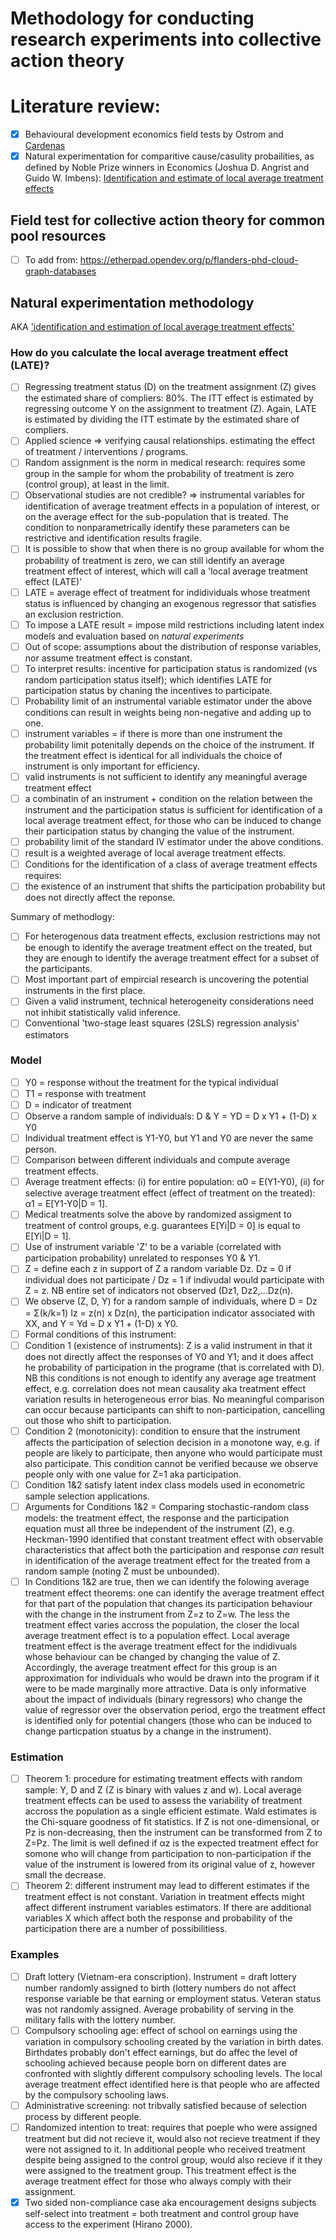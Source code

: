 # Methodology for conducting research experiments into collective action theory

# Literature review:
 - [x] Behavioural development economics field tests by Ostrom and [Cardenas](https://scholar.google.com.co/citations?user=yfeFFpIAAAAJ&hl=en)
 - [x] Natural experimentation for comparitive cause/casulity probailities, as defined by Noble Prize winners in Economics (Joshua D. Angrist and Guido W. Imbens): [Identification and estimate of local average treatment effects](https://www.nber.org/system/files/working_papers/t0118/t0118.pdf)

## Field test for collective action theory for common pool resources

 - [ ] To add from: https://etherpad.opendev.org/p/flanders-phd-cloud-graph-databases

## Natural experimentation methodology
AKA ['identification and estimation of local average treatment effects'](https://www.nber.org/system/files/working_papers/t0118/t0118.pdf)

### How do you calculate the local average treatment effect (LATE)?
  - [ ] Regressing treatment status (D) on the treatment assignment (Z) gives the estimated share of compliers: 80%. The ITT effect is estimated by regressing outcome Y on the assignment to treatment (Z). Again, LATE is estimated by dividing the ITT estimate by the estimated share of compliers.
  - [ ] Applied science => verifying causal relationships.  estimating the effect of treatment / interventions / programs.
  - [ ] Random assignment is the norm in medical research: requires some group in the sample for whom the probability of treatment is zero (control group), at least in the limit.
  - [ ] Observational studies are not credible? => instrumental variables for identification of average treatment effects in a population of interest, or on the average effect for the sub-population that is treated.  The condition to nonparametrically identify these parameters can be restrictive and identification results fragile. 
  - [ ] It is possible to show that when there is no group available for whom the probability of treatment is zero, we can still identify an average treatment effect of interest, which will call a 'local average treatment effect (LATE)'
  - [ ] LATE = average effect of treatment for indidividuals whose treatment status is influenced by changing an exogenous regressor that satisfies an exclusion restriction.
  - [ ] To impose a LATE result = impose mild restrictions including latent index models and evaluation based on _natural experiments_
  - [ ] Out of scope: assumptions about the distribution of response variables, nor assume treatment effect is constant.
  - [ ] To interpret results: incentive for participation status is randomized (vs random participation status itself); which identifies LATE for participation status by chaning the incentives to participate.
  - [ ] Probability limit of an instrumental variable estimator under the above conditions can result in weights being non-negative and adding up to one.
  - [ ] instrument variables = if there is more than one instrument the probability limit potenitally depends on the choice of the instrument.  If the treatment effect is identical for all individuals the choice of instrument is only important for efficiency.
  - [ ] valid instruments is not sufficient to identify any meaningful average treatment effect
  - [ ] a combinatin of an instrument + condition on the relation between the instrument and the participation status is sufficient for identification of a local average treatment effect, for those who can be induced to change their participation status by changing the value of the instrument.
  - [ ] probability limit of the standard IV estimator under the above conditions.
  - [ ] result is a weighted average of local average treatment effects.
  - [ ] Conditions for the identification of a class of average treatment effects requires:
  - [ ] the existence of an instrument that shifts the participation probability but does not directly affect the reponse.  

Summary of methodlogy:
  - [ ] For heterogenous data treatment effects, exclusion restrictions may not be enough to identify the average treatment effect on the treated, but they are enough to identify the average treatment effect for a subset of the participants.
  - [ ] Most important part of empircial research is uncovering the potential instruments in the first place.
  - [ ] Given a valid instrument, technical heterogeneity considerations need not inhibit statistically valid inference.
  - [ ] Conventional 'two-stage least squares (2SLS) regression analysis' estimators
 
 ### Model
  - [ ] Y0 = response without the treatment for the typical individual
  - [ ] T1 = response with treatment
  - [ ] D = indicator of treatment
  - [ ] Observe a random sample of individuals: D & Y = YD = D x Y1 + (1-D) x Y0
  - [ ] Individual treatment effect is Y1-Y0, but Y1 and Y0 are never the same person.
  - [ ] Comparison between different individuals and compute average treatment effects.
  - [ ] Average treatment effects: (i) for entire population: α0 = E(Y1-Y0), (ii) for selective average treatment effect (effect of treatment on the treated): α1 = E[Y1-Y0|D = 1].
  - [ ] Medical treatments solve the above by randomized assigment to treatment of control groups, e.g. guarantees E[Yi|D = 0] is equal to E[Yi|D = 1].
  - [ ] Use of instrument variable 'Z' to be a variable (correlated with participation probability) unrelated to responses Y0 & Y1.
  - [ ] Z = define each z in support of Z a random variable Dz.  Dz = 0 if individual does not participate / Dz = 1 if indivudal would participate with Z = z.  NB entire set of indicators not observed (Dz1, Dz2,...Dz(n).
  - [ ] We observe (Z, D, Y) for a random sample of individuals, where D = Dz = Σ(k/k=1) Iz = z(n) x Dz(n), the participation indicator associated with XX, and Y = Yd = D x Y1 + (1-D) x Y0.
  - [ ] Formal conditions of this instrument:
  - [ ] Condition 1 (existence of instruments): Z is a valid instrument in that it does not directly affect the responses of Y0 and Y1; and it does affect he probability of participation in the programe (that is correlated with D). NB this conditions is not enough to identify any average age treatment effect, e.g. correlation does not mean causality aka treatment effect variation results in heterogeneous error bias.  No meaningful comparison can occur because participants can shift to non-participation, cancelling out those who shift to participation.
  - [ ] Condition 2 (monotonicity): condition to ensure that the instrument affects the participation of selection decision in a monotone way, e.g. if people are likely to participate, then anyone who would participate must also participate.  This condition cannot be verified because we observe people only with one value for Z=1 aka participation.
  - [ ] Condition 1&2 satisfy latent index class models used in econometric sample selection applications.  
  - [ ] Arguments for Conditions 1&2 = Comparing stochastic-random class models: the treatment effect, the response and the participation equation must all three be independent of the instrument (Z), e.g. Heckman-1990 identified that constant treatment effect with observable characteristics that affect both the participation and response _can_ result in identification of the average treatment effect for the treated from a random sample (noting Z must be unbounded).
  - [ ] In Conditions 1&2 are true, then we can identify the folowing average treatment effect theorems: one can identify the average treatment effect for that part of the population that changes its participation behaviour with the change in the instrument from Z=z to Z=w.  The less the treatment effect varies accross the population, the closer the local average treatment effect is to a population effect.  Local average treatment effect is the average treatment effect for the indidivuals whose behaviour can be changed by changing the value of Z. Accordingly, the average treatment effect for this group is an approximation for individuals who would be drawn into the program if it were to be made marginally more attractive.  Data is only informative about the impact of individuals (binary regressors) who change the value of regressor over the observation period, ergo the treatment effect is identified only for potential changers (those who can be induced to change particpation stuatus by a change in the instrument).

### Estimation
 - [ ] Theorem 1: procedure for estimating treatment effects with random sample: Y, D and Z (Z is binary with values z and w).  Local average treatment effects can be used to assess the variability of treatment accross the population as a single efficient estimate.  Wald estimates is the Chi-square goodness of fit statistics.  If Z is not one-dimensional, or Pz is non-decreasing, then the instrument can be transformed from Z to Z=Pz.   The limit is well defined if αz is the expected treatment effect for somone who will change from participation to non-participation if the value of the instrument is lowered from its original value of z, however small the decrease.
 - [ ] Theorem 2: different instrument may lead to different estimates if the treatment effect is not constant. Variation in treatment effects might affect different instrument variables estimators.  If there are additional variables X which affect both the response and probability of the participation there are a number of possibilitiess.
 
 ### Examples
  - [ ] Draft lottery (Vietnam-era conscription).  Instrument = draft lottery number randomly assigned to birth (lottery numbers do not affect response variable be that earning or employment status.  Veteran status was not randomly assigned. Average probability of serving in the military falls with the lottery number. 
  - [ ] Compulsory schooling age: effect of school on earnings using the variation in compulsory schooling created by the variation in birth dates.  Birthdates probably don't effect earnings, but do affec the level of schooling achieved because people born on different dates are confronted with slightly different compulsory schooling levels.  The local average treatment effect identified here is that people who are affected by the compulsory schooling laws.
  - [ ] Administrative screening: not tribvally satisfied because of selection process by different people.
  - [ ] Randomized intention to treat: requires that poeple who were assigned treatment but did not recieve it, would also not recieve treatment if they were not assigned to it.  In additional people who received treatment despite being assigned to the control group, would also recieve if it they were assigned to the treatment group.  This treatment effect is the average treatment effect for those who always comply with their assignment.
  - [x] Two sided non-compliance case aka encouragement designs subjects self-select into treatment = both treatment and control group have access to the experiment (Hirano 2000).

